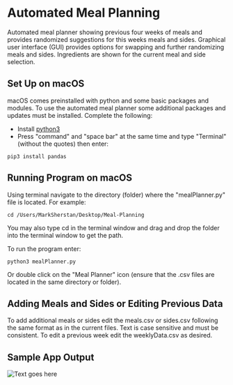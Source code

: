 # Automated Meal Planning
Automated meal planner showing previous four weeks of meals and provides randomized suggestions for this weeks meals and sides. Graphical user interface (GUI) provides options for swapping and further randomizing meals and sides. Ingredients are shown for the current meal and side selection.  

## Set Up on macOS
macOS comes preinstalled with python and some basic packages and modules. To use the automated meal planner some additional packages and updates must be installed. Complete the following:

* Install [python3](https://www.python.org/downloads/)
* Press "command" and "space bar" at the same time and type "Terminal" (without the quotes) then enter:

```
pip3 install pandas
```

## Running Program on macOS
Using terminal navigate to the directory (folder) where the "mealPlanner.py" file is located. For example:
```
cd /Users/MarkSherstan/Desktop/Meal-Planning
```

You may also type cd in the terminal window and drag and drop the folder into the terminal window to get the path.

To run the program enter:
```
python3 mealPlanner.py
```

Or double click on the "Meal Planner" icon (ensure that the .csv files are located in the same directory or folder).

## Adding Meals and Sides or Editing Previous Data
To add additional meals or sides edit the meals.csv or sides.csv following the same format as in the current files. Text is case sensitive and must be consistent. To edit a previous week edit the weeklyData.csv as desired.

## Sample App Output
![Text goes here](https://i.ibb.co/5MWQTD7/git-Hub-Meal-Planner-Photo.png)

